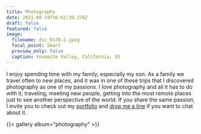 ```yaml
---
title: Photography
date: 2021-08-19T16:52:39.276Z
draft: false
featured: false
image:
  filename: dsc_0178-2.jpeg
  focal_point: Smart
  preview_only: false
  caption: Yosemite Valley, California, US
---
```

I enjoy spending time with my family, especially my son. As a family we travel often to new places, and it was in one of these trips that I discovered photography as one of my passions. I love photography and all it has to do with it; traveling, meeting new people, getting into the most remote places just to see another perspective of the world. If you share the same passion, I invite you to check out my [portfolio](<https://500px.com/lauradv>) and [drop me a line](https://lauradubreuilvall.netlify.app/#contact) if you want to chat about it.[](https://500px.com/lauradv)

{{< gallery album="photography" >}}